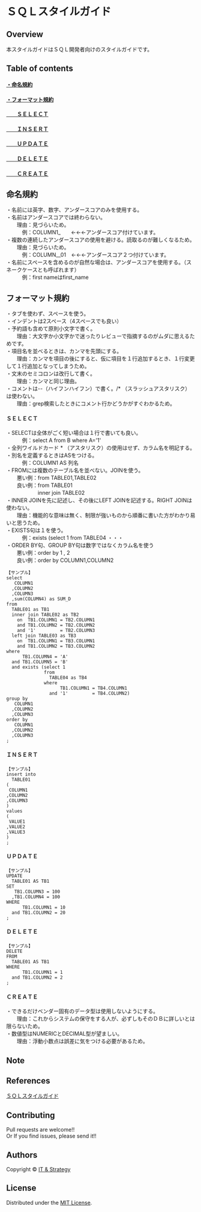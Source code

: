 ＳＱＬスタイルガイド
======================

## Overview  
本スタイルガイドはＳＱＬ開発者向けのスタイルガイドです。


## Table of contents
#### [・命名規約](#命名規約-1)
#### [・フォーマット規約](#フォーマット規約-1)  
#### [　　ＳＥＬＥＣＴ](#ＳＥＬＥＣＴ-1)  
#### [　　ＩＮＳＥＲＴ](#ＩＮＳＥＲＴ-1)  
#### [　　ＵＰＤＡＴＥ](#ＵＰＤＡＴＥ-1)  
#### [　　ＤＥＬＥＴＥ](#ＤＥＬＥＴＥ-1)  
#### [　　ＣＲＥＡＴＥ](#ＣＲＥＡＴＥ-1)  

## 命名規約
・名前には英字、数字、アンダースコアのみを使用する。  
・名前はアンダースコアでは終わらない。  
　　理由：見づらいため。  
　　　例：COLUMN1_　　←←←アンダースコア付けています。  
・複数の連続したアンダースコアの使用を避ける。読取るのが難しくなるため。  
　　理由：見づらいため。  
　　　例：COLUMN__01　←←←アンダースコア２つ付けています。   
・名前にスペースを含めるのが自然な場合は、アンダースコアを使用する。（スネークケースとも呼ばれます）  
　　　例：first nameはfirst_name  




## フォーマット規約
・タブを使わず、スペースを使う。  
・インデントは2スペース（4スペースでも良い）  
・予約語も含めて原則小文字で書く。  
　　理由：大文字か小文字かで迷ったりレビューで指摘するのがムダに思えるためです。  
・項目名を並べるときは、カンマを先頭にする。  
　　理由：カンマを項目の後にすると、仮に項目を１行追加するとき、１行変更して１行追加となってしまうため。  
・文末のセミコロンは改行して書く。  
　　理由：カンマと同じ理由。  
・コメントは--（ハイフンハイフン）で書く。/* （スラッシュアスタリスク）は使わない。  
　　理由：grep検索したときにコメント行かどうかがすぐわかるため。  

#### ＳＥＬＥＣＴ
・SELECTは全体がごく短い場合は１行で書いても良い。  
　　　例：select A from B where A='1'  
・全列ワイルドカード * （アスタリスク）の使用はせず、カラム名を明記する。  
・別名を定義するときはASをつける。  
　　　例：COLUMN1 AS 列名  
・FROMには複数のテーブル名を並べない。JOINを使う。  
　　悪い例：from TABLE01,TABLE02  
　　良い例：from TABLE01  
　　　　　　inner join TABLE02  
・INNER JOINを先に記述し、その後にLEFT JOINを記述する。RIGHT JOINは使わない。  
　　理由：機能的な意味は無く、制限が強いものから順番に書いた方がわかり易いと思うため。  
・EXISTS句は１を使う。  
　　　例：exists (select 1 from TABLE04 ・・・  
・ORDER BY句、GROUP BY句は数字ではなくカラム名を使う  
　　悪い例：order by 1 , 2  
　　良い例：order by COLUMN1,COLUMN2  

    【サンプル】
    select
       COLUMN1
      ,COLUMN2
      ,COLUMN3
      ,sum(COLUMN4) as SUM_D
    from
      TABLE01 as TB1
      inner join TABLE02 as TB2
        on  TB1.COLUMN1 = TB2.COLUMN1
        and TB1.COLUMN2 = TB2.COLUMN2
        and '1'         = TB2.COLUMN3
      left join TABLE03 as TB3
        on  TB1.COLUMN1 = TB3.COLUMN1
        and TB1.COLUMN2 = TB3.COLUMN2
    where
          TB1.COLUMN4 = 'A'
      and TB1.COLUMN5 = 'B'
      and exists (select 1
                  from 
                    TABLE04 as TB4
                  where
                        TB1.COLUMN1 = TB4.COLUMN1
                    and '1'         = TB4.COLUMN2)
    group by
       COLUMN1
      ,COLUMN2 
      ,COLUMN3
    order by
       COLUMN1
      ,COLUMN2
      ,COLUMN3
    ;


#### ＩＮＳＥＲＴ
    【サンプル】
    insert into
      TABLE01
    (
     COLUMN1
    ,COLUMN2
    ,COLUMN3
    )
    values
    (
     VALUE1
    ,VALUE2
    ,VALUE3
    )
    ;


#### ＵＰＤＡＴＥ 
    【サンプル】
    UPDATE
      TABLE01 AS TB1
    SET
       TB1.COLUMN3 = 100
      ,TB1.COLUMN4 = 100
    WHERE
          TB1.COLUMN1 = 10
      and TB1.COLUMN2 = 20
    ;


#### ＤＥＬＥＴＥ
    【サンプル】
    DELETE
    FROM
      TABLE01 AS TB1
    WHERE
          TB1.COLUMN1 = 1
      and TB1.COLUMN2 = 2
    ;


#### ＣＲＥＡＴＥ
・できるだけベンダー固有のデータ型は使用しないようにする。  
　　理由：これからシステムの保守をする人が、必ずしもそのＤＢに詳しいとは限らないため。    
・数値型はNUMERICとDECIMAL型が望ましい。  
　　理由：浮動小数点は誤差に気をつける必要があるため。  


Note
-------

References
-------
[ＳＱＬスタイルガイド](https://www.sqlstyle.guide/ja/)  


Contributing
-------
Pull requests are welcome!!  
Or If you find issues, please send it!!

Authors
----------
Copyright &copy; [IT & Strategy](http://suzukitakashi.net/)  
  
License
----------
Distributed under the [MIT License][mit].
 
[MIT]: http://www.opensource.org/licenses/mit-license.php


